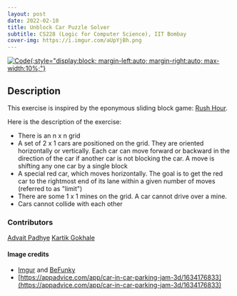 ```yaml
---
layout: post
date: 2022-02-10
title: Unblock Car Puzzle Solver
subtitle: CS228 (Logic for Computer Science), IIT Bombay
cover-img: https://i.imgur.com/aUpYjBh.png
---
```


[![Code](https://i.imgur.com/AtIPmkl.png){:style="display:block; margin-left:auto; margin-right:auto; max-width:10%;"}](https://github.com/sarthakmittal92/unblock-car)

## Description
This exercise is inspired by the eponymous sliding block game: [Rush Hour](https://en.wikipedia.org/wiki/Rush_Hour_(puzzle)).

Here is the description of the exercise:
- There is an n x n grid
- A set of 2 x 1 cars are positioned on the grid. They are
oriented horizontally or vertically. Each car can move
forward or backward in the direction of the car if another
car is not blocking the car. A move is shifting any one car
by a single block
- A special red car, which moves horizontally. The goal is
to get the red car to the rightmost end of its lane within
a given number of moves (referred to as "limit")
- There are some 1 x 1 mines on the grid. A car cannot drive over a mine.
- Cars cannot collide with each other

### Contributors
[Advait Padhye](https://github.com/Adu3108)
[Kartik Gokhale](https://github.com/AWorldOfChaos)

#### Image credits
- [Imgur](https://imgur.com/) and [BeFunky](https://www.befunky.com/dashboard/)
- [https://appadvice.com/app/car-in-car-parking-jam-3d/1634176833](https://appadvice.com/app/car-in-car-parking-jam-3d/1634176833)